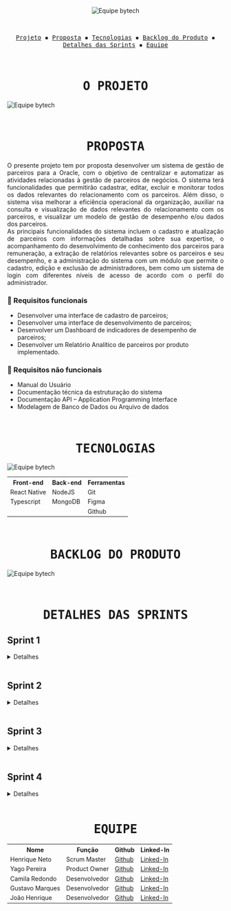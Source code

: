 <p align="center"> <img src="/readme/Logo.png" alt="Equipe bytech"/></p>
<br>
<p align="center">
  <samp>
    <a href="#o-projeto">Projeto</a> ▪️
    <a href="#proposta">Proposta</a> ▪️
    <a href="#tecnologias">Tecnologias</a> ▪️
    <a href="#backlog-do-produto">Backlog do Produto</a> ▪️
    <a href="#detalhes-das-sprints">Detalhes das Sprints</a> ▪️
    <a href="#equipe">Equipe</a>
    
  </samp>
</p>

<br>

<h1 align="center"><samp>O PROJETO</samp></h1>

![Equipe bytech](/readme/objetivo.png)

<br>
<h1 align="center"><samp>PROPOSTA</samp></h1>

<p align = "justify"> O presente projeto tem por proposta desenvolver um sistema de gestão de parceiros para a Oracle, com o objetivo de centralizar e automatizar as atividades relacionadas à gestão de parceiros de negócios. O sistema terá funcionalidades que permitirão cadastrar, editar, excluir e monitorar todos os dados relevantes do relacionamento com os parceiros. Além disso, o sistema visa melhorar a eficiência operacional da organização, auxiliar na consulta e visualização de dados relevantes do relacionamento com os parceiros, e visualizar um modelo de gestão de desempenho e/ou dados dos parceiros. <br>
As principais funcionalidades do sistema incluem o cadastro e atualização de parceiros com informações detalhadas sobre sua expertise, o acompanhamento do desenvolvimento de conhecimento dos parceiros para remuneração, a extração de relatórios relevantes sobre os parceiros e seu desempenho, e a administração do sistema com um módulo que permite o cadastro, edição e exclusão de administradores, bem como um sistema de login com diferentes níveis de acesso de acordo com o perfil do administrador. </p>

### 📖 Requisitos funcionais
+ Desenvolver uma interface de cadastro de parceiros;
+ Desenvolver uma interface de desenvolvimento de parceiros;
+ Desenvolver um Dashboard de indicadores de desempenho de parceiros;
+ Desenvolver um Relatório Analítico de parceiros por produto implementado.


### 🔖 Requisitos não funcionais
+ Manual do Usuário
+ Documentação técnica da estruturação do sistema
+ Documentação API – Application Programming Interface
+ Modelagem de Banco de Dados ou Arquivo de dados
<br>

<h1 align="center"><samp>TECNOLOGIAS</samp></h1>

![Equipe bytech](/readme/tecnologias.png)

<table align="center">
  <tr>
    <th><b>Front-end</b></th>
    <th><b>Back-end</b></th>
    <th><b>Ferramentas</b></th>
  </tr>
  <tr>
    <td>React Native</td>
    <td>NodeJS</td>
    <td>Git</td>
  </tr>
  <tr>
    <td>Typescript</td>
    <td>MongoDB</td>
    <td>Figma</td>
  </tr>
  <tr>
    <td></td>
    <td></td>
    <td>Github</td>
  </tr>
</table>

<br>
<h1 align="center"><samp>BACKLOG DO PRODUTO</samp></h1>

![Equipe bytech](/readme/backlogProduto.png)

<br>
<h1 align="center"><samp>DETALHES DAS SPRINTS</samp></h1>
<h2>Sprint 1</h2>
<details>
  <summary>Detalhes</summary>
<h3 align="center">Backlog da Sprint</h3>

![Equipe bytech](/readme/backlogSprint1.png)

   <br>

 <h3 align="center">Critérios de aceitação</h3>

![Equipe bytech](/readme/criterioAceitacaoSprint1.png)

   <br>

   <h3 align="center">Burndown</h3>

![Equipe bytech](/readme/burndownSprint1.png)

   <br>

<h3 align="center">Login como Administrador.</h3>

<p align="center">
    <img src="/readme/loginAdministrador.gif"/>
    <br>
    <a href="https://youtube.com/shorts/QfVdLAiZrwI">Link para uma melhor resolução</a>
</p>

   <br>

 <h3 align="center">Editar o perfil consultor de alianças.</h3>

 <p align="center">
    <img src="/readme/editarConsultorAliancas.gif"/>
    <br>
    <a href="https://youtube.com/shorts/k-mWljAZT0U">Link para uma melhor resolução</a>
</p>

   <br>

   <h3 align="center">Adicionar consultor de alianças.</h3>

 <p align="center">
    <img src="/readme/adicionarConsultorAliancas.gif"/>
    <br>
    <a href="https://youtube.com/shorts/jaJvUHtxoDg">Link para uma melhor resolução</a>
</p>

   <br>
</details>
<br>

<h2>Sprint 2</h2>
<details>
  <summary>Detalhes</summary>
  <h3 align="center">Backlog da Sprint</h3>

![Equipe bytech](/readme/backlogSprint2.png)

   <br>

 <h3 align="center">Critérios de aceitação</h3>

![Equipe bytech](/readme/criterioAceitacaoSprint2.png)

   <br>

   <h3 align="center">Burndown</h3>

![Equipe bytech](/readme/burndownSprint2.png)

   <br>

   <h3 align="center">Login como Consultor de Alianças.</h3>

<p align="center">
    <img src="/readme/loginConsultorAliancas.gif"/>
    <br>
    <a href="https://youtube.com/shorts/GcA-2Alec6g?feature=share">Link para uma melhor resolução</a>
</p>

   <br>

   <h3 align="center">Adicionar parceiro.</h3>

<p align="center">
    <img src="/readme/adicionarParceiro.gif"/>
    <br>
    <a href="https://youtube.com/shorts/wMTgTlr982w?feature=share">Link para uma melhor resolução</a>
</p>

   <br>

<h3 align="center">Adicionar Track e Expertise do parceiro.</h3>

<p align="center">
    <img src="/readme/adicionarTrackExpertise.gif"/>
    <br>
    <a href="https://youtube.com/shorts/E7BV9YUvAck?feature=share">Link para uma melhor resolução</a>
</p>
   <br>
</details>
<br>

<h2>Sprint 3</h2>
<details>
  <summary>Detalhes</summary>
  <h3 align="center">Backlog da Sprint</h3>

![Equipe bytech](/readme/backlogSprint3.png)

   <br>

 <h3 align="center">Critérios de aceitação</h3>

![Equipe bytech](/readme/criterioAceitacaoSprint3.png)

   <br>

   <h3 align="center">Burndown</h3>

![Equipe bytech](/readme/burndownSprint3.png)

   <br>

   <h3 align="center">Dashboard</h3>

<p align="center">
    <img src="/readme/dashboard.gif"/>
    <br>
    <a href="https://youtube.com/shorts/b0w74Q6awr8?feature=share">Link para uma melhor resolução</a>
</p>

   <br>

   <h3 align="center">Filtro nas listagens de consultor de alinaças e parceiros</h3>

<p align="center">
    <img src="/readme/filter.gif"/>
    <br>
    <a href="https://youtube.com/shorts/jpSuLVgs6Mg?feature=share">Link para uma melhor resolução</a>
</p>

   <br>
</details>
<br>

<h2>Sprint 4</h2>
<details>
  <summary>Detalhes</summary>
  <h3 align="center">Backlog da Sprint</h3>

![Equipe bytech](/readme/backlogSprint4.jpeg)

   <br>

 <h3 align="center">Critérios de aceitação</h3>

![Equipe bytech](/readme/criterioAceitacaoSprint4.jpeg)

   <br>

   <h3 align="center">Burndown</h3>

![Equipe bytech](/readme/burndownSprint4.jpeg)

   <br>

   <h3 align="center">Dashboard por Tracks</h3>

<p align="center">
    <img src="/readme/dashboardTracks.gif"/>
    <br>
    <a href="https://youtube.com/shorts/tHzWEtnuPaU?feature=share">Link para uma melhor resolução</a>
</p>

   
</details>
<br>

<h1 align="center"><samp>EQUIPE</samp></h1>

<table align="center">
  <tr>
    <th><b>Nome</b></th>
    <th><b>Função</b></th>
    <th><b>Github</b></th>
    <th><b>Linked-In</b></th>
  </tr>
 <tr>
    <td>Henrique Neto</td>
    <td>Scrum Master</td>
    <td><a href="https://github.com/henriqFerreira">Github</a></td>
    <td><a href="https://www.linkedin.com/in/henriquepfneto/">Linked-In</a></td>
  </tr>
   <tr>
    <td>Yago Pereira</td>
    <td>Product Owner</td>
    <td><a href="https://github.com/YagoPSilva">Github</a></td>
    <td><a href="https://www.linkedin.com/in/yago-pereira21/">Linked-In</a></td>
  </tr>
  <tr>
    <td>Camila Redondo</td>
    <td>Desenvolvedor</td>
    <td><a href="https://github.com/CamilaRedondo">Github</a></td>
    <td><a href="https://www.linkedin.com/in/camila-silveira-redondo-7941631ab/">Linked-In</a></td>
  </tr>
  <tr>
    <td>Gustavo Marques</td>
    <td>Desenvolvedor</td>
    <td><a href="https://github.com/gusta7597">Github</a></td>
    <td><a href="https://www.linkedin.com/in/gustavo-marques-lima-695b331a2/">Linked-In</a></td>
  </tr>
  <tr>
    <td>João Henrique</td>
    <td>Desenvolvedor</td>
    <td><a href="https://github.com/JoaoHenrique7">Github</a></td>
    <td><a href="https://www.linkedin.com/in/jo%C3%A3o-henrique-trist%C3%A3o-b63385207/">Linked-In</a></td>
  </tr>
</table>

